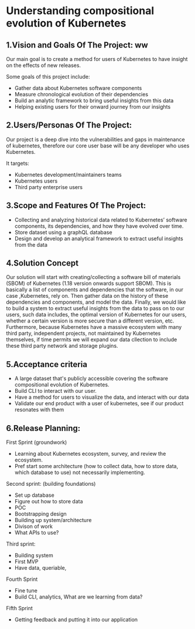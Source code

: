# Understanding compositional evolution of Kubernetes

## 1.Vision and Goals Of The Project: ww
Our main goal is to create a method for users of Kubernetes to have insight on the effects of new releases. 

Some goals of this project include:
- Gather data about Kubernetes software components 
- Measure chronological evolution of their dependencies
- Build an analytic framework to bring useful insights from this data
- Helping existing users for their onward journey from our insights

## 2.Users/Personas Of The Project:
Our project is a deep dive into the vulnerabilities and gaps in maintenance of kubernetes, therefore our core user base will be any developer who uses Kubernetes.

It targets:
- Kubernetes development/maintainers teams
- Kubernetes users
- Third party enterprise users

## 3.Scope and Features Of The Project:
- Collecting and analyzing historical data related to Kubernetes’ software components, its dependencies, and how they have evolved over time. 
- Store dataset using a graphQL database
- Design and develop an analytical framework to extract useful insights from the data

## 4.Solution Concept
Our solution will start with creating/collecting a software bill of materials (SBOM) of Kubernetes (1.18 version onwards support SBOM).
This is basically a list of components and dependencies that the software, in our case ,Kubernetes, rely on. 
Then gather data on the history of these dependencies and components, and model the data. 
Finally, we would like to build a system to extract useful insights from the data to pass on to our users, such data includes, the optimal version of Kubernetes for our users, whether a certain version is more secure than a different version, etc. 
Furthermore, because Kubernetes have a massive ecosystem with many third party, independent projects, not maintained by Kubernetes themselves, if time permits we will expand our data cllection to include these third party network and storage plugins.

## 5.Acceptance criteria
- A large dataset that's publicly accessible covering the software compositional evolution of Kubernetes. 
- Build CLI to interact with our user. 
- Have a method for users to visualize the data, and interact with our data
- Validate our end product with a user of kubernetes, see if our product resonates with them

## 6.Release Planning:
First Sprint (groundwork)
- Learning about Kubernetes ecosystem, survey, and review the ecosystem.
- Pref start some architecture (how to collect data, how to store data, which database to use) not necessarily implementing.

Second sprint: (building foundations)
- Set up database
- Figure out how to store data
- POC
- Bootstrapping design
- Building up system/architecture
- Divison of work
- What APIs to use?

Third sprint:  
- Building system 
- First MVP
- Have data, queriable, 

Fourth Sprint
- Fine tune 
- Build CLI, analytics, What are we learning from data?

Fifth Sprint
- Getting feedback and putting it into our application
